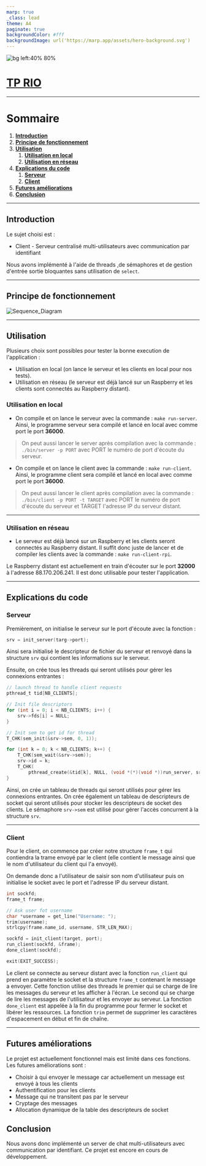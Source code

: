 ```yaml
---
marp: true
_class: lead
theme: A4
paginate: true
backgroundColor: #fff
backgroundImage: url('https://marp.app/assets/hero-background.svg')
---
```


![bg left:40% 80%](../assets/logo_bd_chat.png)

# [**TP RIO**](https://github.com/ThomasByr/chat-server)

<!-- footer: Auteurs : Thomas DUMOND & Thomas BOUYER-->

<!-- header: ![height:50px](../assets/logo_tps.png)-->

---

# **Sommaire**

1. [**Introduction**](#introduction)
2. [**Principe de fonctionnement**](#principe-de-fonctionnement)
3. [**Utilisation**](#utilisation)
   1. [**Utilisation en local**](#utilisation-en-local)
   2. [**Utilisation en réseau**](#utilisation-en-réseau)
4. [**Explications du code**](#explications-du-code)
   1. [**Serveur**](#serveur)
   2. [**Client**](#client)
5. [**Futures améliorations**](#futures-améliorations)
6. [**Conclusion**](#conclusion)

---

## **Introduction**

Le sujet choisi est :

- Client - Serveur centralisé multi-utilisateurs avec communication par identifiant

Nous avons implémenté à l'aide de threads ,de sémaphores et de gestion d'entrée sortie bloquantes sans utilisation de `select`.

---

## **Principe de fonctionnement**

![Sequence_Diagram](Two_Clients_Sequence_Diagram.png)

---

## **Utilisation**

Plusieurs choix sont possibles pour tester la bonne execution de l'application :

- Utilisation en local (on lance le serveur et les clients en local pour nos tests).
- Utilisation en réseau (le serveur est déjà lancé sur un Raspberry et les clients sont connectés au Raspberry distant).

### **Utilisation en local**

- On compile et on lance le serveur avec la commande : `make run-server`. Ainsi, le programme serveur sera compilé et lancé en local avec comme port le port **36000**.

> On peut aussi lancer le server après compilation avec la commande : `./bin/server -p PORT` avec PORT le numéro de port d'écoute du serveur.

- On compile et on lance le client avec la commande : `make run-client`. Ainsi, le programme client sera compilé et lancé en local avec comme port le port **36000**.

> On peut aussi lancer le client après compilation avec la commande : `./bin/client -p PORT -t TARGET` avec PORT le numéro de port d'écoute du serveur et TARGET l'adresse IP du serveur distant.

---

### **Utilisation en réseau**

- Le serveur est déjà lancé sur un Raspberry et les clients seront connectés au Raspberry distant. Il suffit donc juste de lancer et de compiler les clients avec la commande : `make run-client-rpi`.

Le Raspberry distant est actuellement en train d'écouter sur le port **32000** à l'adresse 88.170.206.241. Il est donc utilisable pour tester l'application.

---

## **Explications du code**

### **Serveur**

Premièrement, on initialise le serveur sur le port d'écoute avec la fonction :

```c
srv = init_server(targ->port);
```

Ainsi sera initialisé le descripteur de fichier du serveur et renvoyé dans la structure `srv` qui contient les informations sur le serveur.

Ensuite, on crée tous les threads qui seront utilisés pour gérer les connexions entrantes :

```c
// launch thread to handle client requests
pthread_t tid[NB_CLIENTS];

// Init file descriptors
for (int i = 0; i < NB_CLIENTS; i++) {
    srv->fds[i] = NULL;
}

// Init sem to get id for thread
T_CHK(sem_init(&srv->sem, 0, 1));

for (int k = 0; k < NB_CLIENTS; k++) {
    T_CHK(sem_wait(&srv->sem));
    srv->id = k;
    T_CHK(
        pthread_create(&tid[k], NULL, (void *(*)(void *))run_server, srv));
}
```

Ainsi, on crée un tableau de threads qui seront utilisés pour gérer les connexions entrantes. On crée également un tableau de descripteurs de socket qui seront utilisés pour stocker les descripteurs de socket des clients. Le sémaphore `srv->sem` est utilisé pour gérer l'accès concurrent à la structure `srv`.

---

### **Client**

Pour le client, on commence par créer notre structure `frame_t` qui contiendra la trame envoyé par le client (elle contient le message ainsi que le nom d'utilisateur du client qui l'a envoyé).

On demande donc a l'utilisateur de saisir son nom d'utilisateur puis on initialise le socket avec le port et l'adresse IP du serveur distant.

```c
int sockfd;
frame_t frame;

// Ask user fot username
char *username = get_line("Username: ");
trim(username);
strlcpy(frame.name_id, username, STR_LEN_MAX);

sockfd = init_client(target, port);
run_client(sockfd, &frame);
done_client(sockfd);

exit(EXIT_SUCCESS);
```

Le client se connecte au serveur distant avec la fonction `run_client` qui prend en paramètre le socket et la structure `frame_t` contenant le message a envoyer. Cette fonction utilise des threads le premier qui se charge de lire les messages du serveur et les afficher à l'écran. Le second qui se charge de lire les messages de l'utilisateur et les envoyer au serveur.
La fonction `done_client` est appelée à la fin du programme pour fermer le socket et libérer les ressources.
La fonction `trim` permet de supprimer les caractères d'espacement en début et fin de chaîne.

---

## **Futures améliorations**

Le projet est actuellement fonctionnel mais est limité dans ces fonctions. Les futures améliorations sont :

- Choisir à qui envoyer le message car actuellement un message est envoyé à tous les clients
- Authentification pour les clients
- Message qui ne transitent pas par le serveur
- Cryptage des messages
- Allocation dynamique de la table des descripteurs de socket

## **Conclusion**

Nous avons donc implémenté un server de chat multi-utilisateurs avec communication par identifiant. Ce projet est encore en cours de développement.

